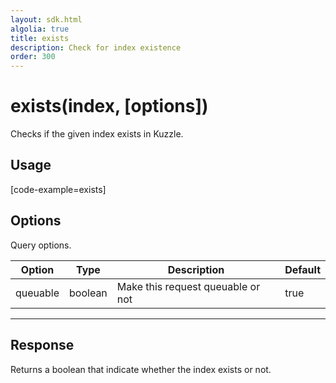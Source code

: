 ```yaml
---
layout: sdk.html
algolia: true
title: exists
description: Check for index existence
order: 300
---
```


# exists(index, [options])

Checks if the given index exists in Kuzzle.

## Usage

[code-example=exists]

## Options

Query options.

| Option | Type | Description | Default
|--------|------|-------------|---------
| queuable | boolean | Make this request queuable or not  | true

---

## Response

Returns a boolean that indicate whether the index exists or not.

